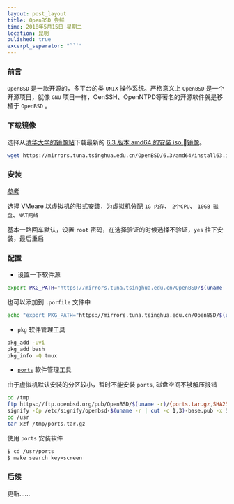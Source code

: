 ```yaml
---
layout: post_layout
title: OpenBSD 尝鲜
time: 2018年5月15日 星期二
location: 昆明
pulished: true
excerpt_separator: "```"
---
```


### 前言

`OpenBSD` 是一款开源的，多平台的类 `UNIX` 操作系统。严格意义上 `OpenBSD` 是一个开源项目，就像 `GNU` 项目一样，OenSSH、OpenNTPD等著名的开源软件就是移植于 `OpenBSD` 。

### 下载镜像

选择从[清华大学的镜像站](https://mirrors.tuna.tsinghua.edu.cn)下载最新的 [6.3 版本 amd64 的安装 iso 镜像](https://mirrors.tuna.tsinghua.edu.cn/OpenBSD/6.3/amd64/)。

```sh
wget https://mirrors.tuna.tsinghua.edu.cn/OpenBSD/6.3/amd64/install63.iso
```

### 安装

[参考](https://en.wikibooks.org/wiki/Guide_to_Unix/BSD/OpenBSD/OpenBSD_Installation)

选择 VMeare 以虚拟机的形式安装，为虚拟机分配 `1G 内存`、 `2个CPU`、 `10GB 磁盘`、`NAT网络`

基本一路回车默认，设置 `root` 密码，在选择验证的时候选择不验证，`yes` 往下安装，最后重启

### 配置

+ 设置一下软件源

```sh
export PKG_PATH="https://mirrors.tuna.tsinghua.edu.cn/OpenBSD/$(uname -r)/packages/$(arch -s)/"
```

也可以添加到 `.porfile` 文件中

```sh
echo "export PKG_PATH="https://mirrors.tuna.tsinghua.edu.cn/OpenBSD/$(uname -r)/packages/$(arch -s)/"" >> ~/.porfile
```

+ `pkg` 软件管理工具

```sh
pkg_add -uvi
pkg_add bash
pkg_info -Q tmux
```

+ [`ports`](https://www.openbsd.org/faq/ports/ports.html) 软件管理工具

由于虚拟机默认安装的分区较小，暂时不能安装 `ports`, 磁盘空间不够解压报错

```sh
cd /tmp
ftp https://ftp.openbsd.org/pub/OpenBSD/$(uname -r)/{ports.tar.gz,SHA256.sig}
signify -Cp /etc/signify/openbsd-$(uname -r | cut -c 1,3)-base.pub -x SHA256.sig ports.tar.gz
cd /usr
tar xzf /tmp/ports.tar.gz
```

使用 `ports` 安装软件

```sh
$ cd /usr/ports
$ make search key=screen
```

### 后续

更新......